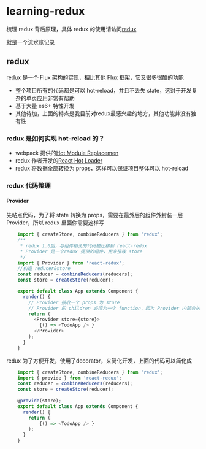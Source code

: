 # learning-redux

梳理 redux 背后原理，具体 redux 的使用请访问[redux](https://github.com/gaearon/redux)

就是一个流水账记录

## redux

redux 是一个 Flux 架构的实现，相比其他 Flux 框架，它又很多很酷的功能

- 整个项目所有的代码都是可以 hot-reload，并且不丢失 state，这对于开发复杂的单页应用非常有帮助
- 基于大量 es6+ 特性开发
- 其他待加，上面的特点是我目前对redux最感兴趣的地方，其他功能并没有独有性

### redux 是如何实现 hot-reload 的？

* webpack 提供的[Hot Module Replacemen](http://webpack.github.io/docs/hot-module-replacement.html)
* redux 作者开发的[React Hot Loader](http://gaearon.github.io/react-hot-loader/)
* redux 将数据全部转换为 props，这样可以保证项目整体可以 hot-reload


### redux 代码整理

#### Provider
先粘点代码，为了将 state 转换为 props，需要在最外层的组件外封装一层Provider，所以 redux 里面你需要这样写


```javascript
	import { createStore, combineReducers } from 'redux';
	/** 
	 * redux 1.0后，与组件相关的代码被迁移到 react-redux
	 * Provider 是一个redux 提供的组件，用来接收 store
	 */ 
	import { Provider } from 'react-redux';
	//构造 reducer&store
	const reducer = combineReducers(reducers);
	const store = createStore(reducer);

	export default class App extends Component {
	  render() {
	  	// Provider 接收一个 props 为 store
	  	// Provider 的 children 必须为一个 function，因为 Provider 内部会执行 this.props.children()
	    return (	
	      <Provider store={store}>
	        {() => <TodoApp /> }
	      </Provider>
	    );
	  }
	}
```

redux 为了方便开发，使用了decorator，来简化开发，上面的代码可以简化成


```javascript
	import { createStore, combineReducers } from 'redux';
	import { provide } from 'react-redux';
	const reducer = combineReducers(reducers);
	const store = createStore(reducer);
	
	@provide(store);
	export default class App extends Component {
	  render() {
	    return (	
	        {() => <TodoApp /> }
	    );
	  }
	}
```



